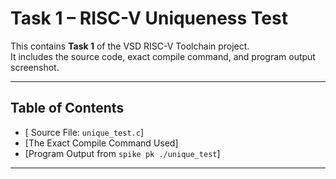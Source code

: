 #  Task 1 – RISC-V Uniqueness Test

This contains **Task 1** of the VSD RISC-V Toolchain project.  
It includes the source code, exact compile command, and program output screenshot.

---

##  Table of Contents

- [ Source File: `unique_test.c`]
- [The Exact Compile Command Used]
- [Program Output from `spike pk ./unique_test`]

---
